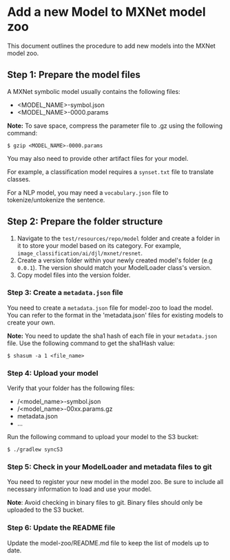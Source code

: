 # Add a new Model to MXNet model zoo

This document outlines the procedure to add new models into the MXNet model zoo.

## Step 1: Prepare the model files
A MXNet symbolic model usually contains the following files:
- <MODEL_NAME>-symbol.json
- <MODEL_NAME>-0000.params

**Note:** To save space, compress the parameter file to .gz using the following command:
```shell script
$ gzip <MODEL_NAME>-0000.params
```

You may also need to provide other artifact files for your model. 

For example, a classification model requires
a `synset.txt` file to translate classes.

For a NLP model, you may need a `vocabulary.json` file to tokenize/untokenize the sentence.

## Step 2: Prepare the folder structure

1. Navigate to the `test/resources/repo/model` folder and create a folder in it to store your model based on its category.
For example, `image_classification/ai/djl/mxnet/resnet`.
2. Create a version folder within your newly created model's folder (e.g `0.0.1`). The version should match your ModelLoader class's version.
3. Copy model files into the version folder.

### Step 3: Create a `metadata.json` file
You need to create a `metadata.json` file for model-zoo to load the model. You can refer to the format in the 'metadata.json' files for existing models to create your own.

**Note:** You need to update the sha1 hash of each file in your `metadata.json` file. Use the following command to get the sha1Hash value:

```shell script
$ shasum -a 1 <file_name>
```

### Step 4: Upload your model

Verify that your folder has the following files:

- <version>/<model_name>-symbol.json
- <version>/<model_name>-00xx.params.gz
- metadata.json
- ...

Run the following command to upload your model to the S3 bucket:
```shell script
$ ./gradlew syncS3
```

### Step 5: Check in your ModelLoader and metadata files to git
You need to register your new model in the model zoo. Be sure to include all necessary information to load and use your model.

**Note**: Avoid checking in binary files to git. Binary files should only be uploaded to the S3 bucket.

### Step 6: Update the README file
Update the model-zoo/README.md file to keep the list of models up to date.

